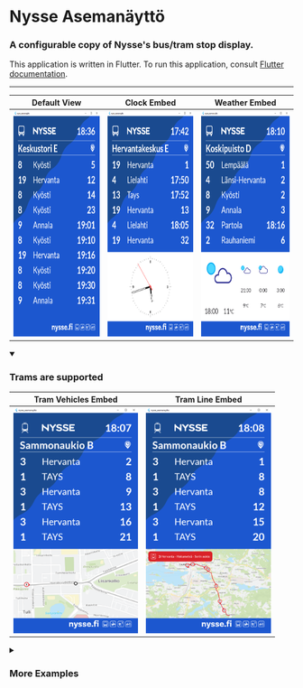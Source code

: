 # Nysse Asemanäyttö

### A configurable copy of Nysse's bus/tram stop display.

This application is written in Flutter.
To run this application, consult [Flutter documentation](https://docs.flutter.dev/get-started).

---

| Default View | Clock Embed | Weather Embed |
|--------------|-------------|---------------|
|<img src="https://github.com/NALStudio/Nysse-Asemanaytto-V2/blob/main/assets/raw/examples/0.png?raw=true" alt="Default View" height="400"/>|<img src="https://github.com/NALStudio/Nysse-Asemanaytto-V2/blob/main/assets/raw/examples/1.png?raw=true" alt="Clock View" height="400"/>|<img src="https://github.com/NALStudio/Nysse-Asemanaytto-V2/blob/main/assets/raw/examples/2.png?raw=true" alt="Weather View" height="400"/>|

<details open>
  <summary><h3>Trams are supported</h3></summary>

| Tram Vehicles Embed | Tram Line Embed |
|---------------------|-----------------|
|<img src="https://github.com/NALStudio/Nysse-Asemanaytto-V2/blob/main/assets/raw/examples/5.png?raw=true" alt="Tram Vehicles View" height="400"/>|<img src="https://github.com/NALStudio/Nysse-Asemanaytto-V2/blob/main/assets/raw/examples/6.png?raw=true" alt="Tram Line View" height="400"/>|
</details>
<details>
  <summary><h3>More Examples</h3></summary>

| Line Embed | Electricity Production Embed |
|---------------------|-----------------|
|<img src="https://github.com/NALStudio/Nysse-Asemanaytto-V2/blob/main/assets/raw/examples/3.png?raw=true" alt="Line View" height="400"/>|<img src="https://github.com/NALStudio/Nysse-Asemanaytto-V2/blob/main/assets/raw/examples/4.png?raw=true" alt="Electricity Production View" height="400"/>|
</details>
